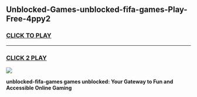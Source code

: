 
## Unblocked-Games-unblocked-fifa-games-Play-Free-4ppy2
<h3>
<a href="https://premium76.site?title=unblocked-fifa-games&ref=21A">CLICK TO PLAY</a></h3>
<hr>

<h3>
<a href="https://premium76.site?title=unblocked-fifa-games&ref=21A">CLICK 2 PLAY</a>
  
</h3>

<a href="https://premium76.site?title=unblocked-fifa-games&ref=21A"><img src="https://clearcache.store/games.png"></a>


**unblocked-fifa-games games unblocked: Your Gateway to Fun and Accessible Online Gaming**
